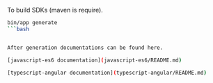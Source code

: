 To build SDKs (maven is require).

```bash
bin/app generate
```bash


After generation documentations can be found here.

[javascript-es6 documentation](javascript-es6/README.md)

[typescript-angular documentation](typescript-angular/README.md)
